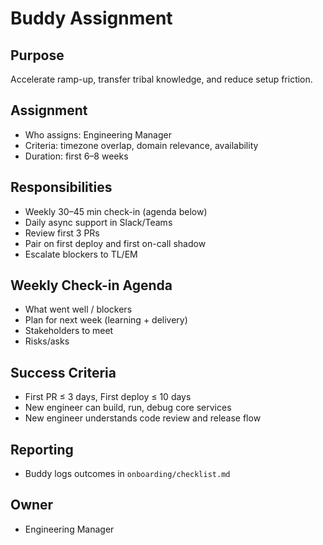 # Buddy Assignment

## Purpose
Accelerate ramp-up, transfer tribal knowledge, and reduce setup friction.

## Assignment
- Who assigns: Engineering Manager
- Criteria: timezone overlap, domain relevance, availability
- Duration: first 6–8 weeks

## Responsibilities
- Weekly 30–45 min check-in (agenda below)
- Daily async support in Slack/Teams
- Review first 3 PRs
- Pair on first deploy and first on-call shadow
- Escalate blockers to TL/EM

## Weekly Check-in Agenda
- What went well / blockers
- Plan for next week (learning + delivery)
- Stakeholders to meet
- Risks/asks

## Success Criteria
- First PR ≤ 3 days, First deploy ≤ 10 days
- New engineer can build, run, debug core services
- New engineer understands code review and release flow

## Reporting
- Buddy logs outcomes in `onboarding/checklist.md`

## Owner
- Engineering Manager 